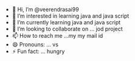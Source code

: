 - 👋 Hi, I’m @veerendrasai99
- 👀 I’m interested in learning java and java script 
- 🌱 I’m currently learning java and java script
- 💞️ I’m looking to collaborate on ... jod project
- 📫 How to reach me ...my my mail id 
- 😄 Pronouns: ... vs 
- ⚡ Fun fact: ... hungry 

<!---
veerendrasai99/veerendrasai99 is a ✨ special ✨ repository because its `README.md` (this file) appears on your GitHub profile.
You can click the Preview link to take a look at your changes.
--->
